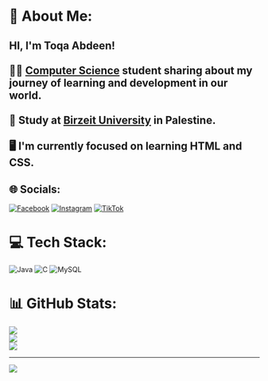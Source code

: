 # 💫 About Me:
## HI, I'm Toqa Abdeen!<br><br>👩‍💻 [Computer Science](https://www.birzeit.edu/en/study/programs/computer-science-0) student sharing about my journey of learning and development in our world.<br/><br>📖 Study at [Birzeit University](https://www.birzeit.edu/en) in Palestine.<br/><br>🖥 I'm currently focused on learning HTML and CSS.<br/>


## 🌐 Socials:
[![Facebook](https://img.shields.io/badge/Facebook-%231877F2.svg?logo=Facebook&logoColor=white)](https://facebook.com/toqa.abdeen.92) [![Instagram](https://img.shields.io/badge/Instagram-%23E4405F.svg?logo=Instagram&logoColor=white)](https://instagram.com/toqa_abdin) [![TikTok](https://img.shields.io/badge/TikTok-%23000000.svg?logo=TikTok&logoColor=white)](https://tiktok.com/@toqaaaaa9) 

# 💻 Tech Stack:
![Java](https://img.shields.io/badge/java-%23ED8B00.svg?style=for-the-badge&logo=openjdk&logoColor=white) ![C](https://img.shields.io/badge/c-%2300599C.svg?style=for-the-badge&logo=c&logoColor=white) ![MySQL](https://img.shields.io/badge/mysql-4479A1.svg?style=for-the-badge&logo=mysql&logoColor=white)

# 📊 GitHub Stats:
![](https://github-readme-stats.vercel.app/api?username=toqaAbdeen&theme=gotham&hide_border=false&include_all_commits=true&count_private=true)<br/>
![](https://github-readme-streak-stats.herokuapp.com/?user=toqaAbdeen&theme=gotham&hide_border=false)<br/>
![](https://github-readme-stats.vercel.app/api/top-langs/?username=toqaAbdeen&theme=gotham&hide_border=false&include_all_commits=true&count_private=true&layout=compact)

---
[![](https://visitcount.itsvg.in/api?id=toqaAbdeen&label=Profile%20Views&color=9&icon=0&pretty=false)](https://visitcount.itsvg.in)
<!-- Proudly created with GPRM ( https://gprm.itsvg.in ) -->
